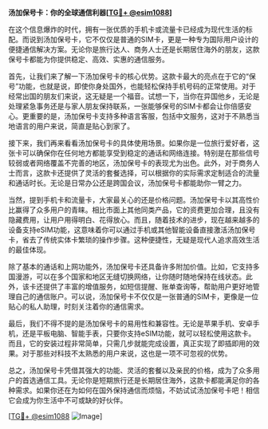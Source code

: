 **汤加保号卡：你的全球通信利器[[TG💪+ @esim1088](https://t.me/s/esim1088)]**

在这个信息爆炸的时代，拥有一张优质的手机卡或流量卡已经成为现代生活的标配。而说到汤加保号卡，它不仅仅是普通的SIM卡，更是一种专为国际用户设计的便捷通信解决方案。无论你是旅行达人、商务人士还是长期居住海外的朋友，这款保号卡都能为你提供稳定、高效、实惠的通信服务。

首先，让我们来了解一下汤加保号卡的核心优势。这款卡最大的亮点在于它的“保号”功能，也就是说，即使你身处国外，也能轻松保持手机号码的正常使用。对于经常出国的朋友们来说，这无疑是一个福音。试想一下，当你在异国他乡，无论是处理紧急事务还是与家人朋友保持联系，一张能够保号的SIM卡都会让你倍感安心。更重要的是，汤加保号卡支持多种语言客服，包括中文服务，这对于不熟悉当地语言的用户来说，简直是贴心到家了。

接下来，我们再来看看汤加保号卡的具体使用场景。如果你是一位旅行爱好者，这张卡可以确保你在任何地方都能享受到稳定的通话和网络连接。特别是在那些信号较弱或者网络覆盖不完善的地区，汤加保号卡的表现尤为出色。此外，对于商务人士而言，这款卡还提供了灵活的套餐选择，可以根据你的实际需求定制适合的流量和通话时长。无论是日常办公还是跨国会议，汤加保号卡都能助你一臂之力。

当然，提到手机卡和流量卡，大家最关心的还是价格问题。汤加保号卡以其高性价比赢得了众多用户的青睐。相比市面上其他同类产品，它的资费更加合理，且没有隐藏费用，让用户用得明白、花得放心。而且，随着技术的进步，现在越来越多的设备支持eSIM功能，这意味着你可以通过手机或其他智能设备直接激活汤加保号卡，省去了传统实体卡繁琐的操作步骤。这种便捷性，无疑是现代人追求高效生活的最佳体现。

除了基本的通话和上网功能外，汤加保号卡还具备许多附加价值。比如，它支持多国漫游，可以在多个国家和地区无缝切换网络，让你随时随地保持在线状态。此外，该卡还提供了丰富的增值服务，如短信提醒、账单查询等，帮助用户更好地管理自己的通信账户。可以说，汤加保号卡不仅仅是一张普通的SIM卡，更像是一位贴心的私人助理，时刻关注着你的通信需求。

最后，我们不得不提的是汤加保号卡的易用性和兼容性。无论是苹果手机、安卓手机，还是平板电脑、智能手表，只要你支持eSIM功能，就可以轻松使用这款卡。而且，它的安装过程非常简单，只需几步就能完成设置，真正实现了即插即用的效果。对于那些对科技不太熟悉的用户来说，这也是一项不可忽视的优势。

总之，汤加保号卡凭借其强大的功能、灵活的套餐以及亲民的价格，成为了众多用户的首选通信工具。无论你是短期旅行还是长期居住海外，这款卡都能满足你的各种需求。如果你还在为如何在国外保持通信而烦恼，不妨试试汤加保号卡吧！相信它会成为你生活中不可或缺的好伙伴。

[[TG💪+ @esim1088](https://t.me/s/esim1088) ![Image](https://i.postimg.cc/4NQfJmqS/Snipaste-2025-05-13-00-14-12.png)]
